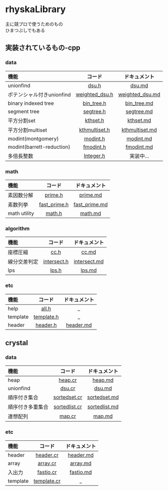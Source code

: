 # rhyskaLibrary
主に競プロで使うためのもの  
ひまつぶしでもある
## 実装されているもの-cpp
### data
|機能|コード|ドキュメント|
|:--|:--:|:--:|
|unionfind|[dsu.h](src/data/dsu.h)|[dsu.md](docs/data/dsu.md)|
|ポテンシャル付きunionfind|[weighted_dsu.h](src/data/weighted_dsu.h)|[weighted_dsu.md](docs/data/weighted_dsu.md)|
|binary indexed tree|[bin_tree.h](src/data/bin_tree.h)|[bin_tree.md](docs/data/bin_tree.md)|
|segment tree|[segtree.h](src/data/segtree.h)|[segtree.md](docs/data/segtree.md)|
|平方分割set|[kthset.h](src/data/kthset.h)|[kthset.md](docs/data/kthset.md)|
|平方分割multiset|[kthmultiset.h](src/data/kthmultiset.h)|[kthmultiset.md](docs/data/kthmultiset.md)|
|modint(montgomery)|[modint.h](src/data/modint.h)|[modint.md](docs/data/modint.md)|
|modint(barrett-reduction)|[fmodint.h](src/data/fmodint.h)|[fmodint.md](docs/data/fmodint.md)|
|多倍長整数|[Integer.h](src/data/Integer.h)|実装中...|
### math
|機能|コード|ドキュメント|
|:--|:--:|:--:|
|素因数分解|[prime.h](src/math/prime.h)|[prime.md](docs/math/prime.md)|
|素数列挙|[fast_prime.h](src/math/fast_prime.h)|[fast_prime.md](docs/math/fast_prime.md)|
|math utility|[math.h](src/math/math.h)|[math.md](docs/math/math.md)|
### algorithm
|機能|コード|ドキュメント|
|:--|:--:|:--:|
|座標圧縮|[cc.h](src/algo/cc.h)|[cc.md](docs/algo/cc.md)|
|線分交差判定|[intersect.h](src/algo/intersect.h)|[intersect.md](docs/algo/intersect.md)|
|lps|[lps.h](src/algo/lps.h)|[lps.md](docs/algo/lps.md)|
### etc
|機能|コード|ドキュメント|
|:--|:--:|:--:|
|help|[all.h](src/all.h)|_|
|template|[template.h](src/template.h)|_|
|header|[header.h](src/header.h)|[header.md](docs/header.md)|
## crystal
### data
|機能|コード|ドキュメント|
|:--|:--:|:--:|
|heap|[heap.cr](crystal/src/data/heap.cr)|[heap.md](crystal/docs/data/heap.md)|
|unionfind|[dsu.cr](crystal/src/data/dsu.cr)|[dsu.md](crystal/docs/data/dsu.md)|
|順序付き集合|[sortedset.cr](crystal/src/data/sortedset.cr)|[sortedset.md](crystal/docs/data/sortedset.md)|
|順序付き多重集合|[sortedlist.cr](crystal/src/data/sortedlist.cr)|[sortedlist.md](crystal/docs/data/sortedlist.md)|
|連想配列|[map.cr](crystal/src/data/map.cr)|[map.md](crystal/docs/data/map.md)|
### etc
|機能|コード|ドキュメント|
|:--|:--:|:--:|
|header|[header.cr](crystal/src/header.cr)|[header.md](crystal/docs/header.md)|
|array|[array.cr](crystal/src/array_ext.cr)|[array.md](crystal/docs/array.md)|
|入出力|[fastio.cr](crystal/src/fastio.cr)|[fastio.md](crystal/docs/fastio.md)|
|template|[template.cr](crystal/src/template.cr)|_|
